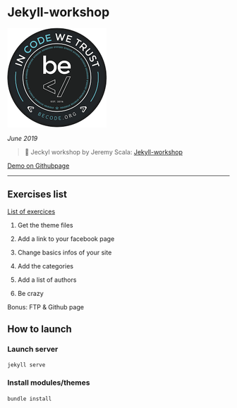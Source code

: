 # Jekyll-workshop

![Becode logo](https://raw.githubusercontent.com/Raigyo/react-character-manager/master/img/becode-logo.png)



*June 2019*

> 🔨 Jeckyl workshop by Jeremy Scala: [Jekyll-workshop](https://github.com/scalajeremy/Jekyll-workshop)

[Demo on Githubpage](https://raigyo.github.io/Jekyll-workshop/)


* * *


## Exercises list

[List of exercices](https://github.com/scalajeremy/Jekyll-workshop/blob/master/7_work.md)

1. Get the theme files

2. Add a link to your facebook page

3. Change basics infos of your site

4. Add the categories

5. Add a list of authors

6. Be crazy

Bonus: FTP & Github page

## How to launch

### Launch server

`jekyll serve`

### Install modules/themes

`bundle install`
